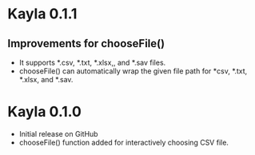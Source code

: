 
# Kayla 0.1.1

## Improvements for chooseFile()

- It supports *.csv, *.txt, *.xlsx,, and *.sav files.
- chooseFile() can automatically wrap the given file path for *csv, *.txt, *.xlsx, and *.sav.


# Kayla 0.1.0

- Initial release on GitHub
- chooseFile() function added for interactively choosing CSV file.
